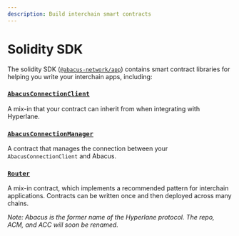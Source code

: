 ```yaml
---
description: Build interchain smart contracts
---
```


# Solidity SDK

The solidity SDK ([`@abacus-network/app`](https://www.npmjs.com/package/@abacus-network/app)) contains smart contract libraries for helping you write your interchain apps, including:

### [`AbacusConnectionClient`](abacusconnectionclient.md)&#x20;

A mix-in that your contract can inherit from when integrating with Hyperlane.

### [`AbacusConnectionManager`](abacusconnectionmanager.md)&#x20;

A contract that manages the connection between your `AbacusConnectionClient` and Abacus.

### [`Router`](router.md)&#x20;

A mix-in contract, which implements a recommended pattern for interchain applications. Contracts can be written once and then deployed across many chains.

_Note: Abacus is the former name of the Hyperlane protocol. The repo, ACM, and ACC will soon be renamed._
